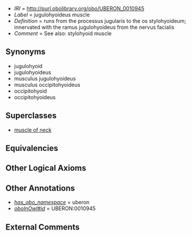  * *IRI* = http://purl.obolibrary.org/obo/UBERON_0010945
 * *Label* = jugulohyoideus muscle
 * *Definition* = runs from the processus jugularis to the os stylohyoideum; innervated with the ramus jugulohyoideus from the nervus facialis
 * *Comment* = See also: stylohyoid muscle

## Synonyms

 * jugulohyoid
 * jugulohyoideus
 * musculus jugulohyoideus
 * musculus occipitohyoideus
 * occipitohyoid
 * occipitohyoideus

## Superclasses

 * [muscle of neck](../../UBERON/77/UBERON_0002377.md)

## Equivalencies


## Other Logical Axioms


## Other Annotations

 * *[has_obo_namespace](../../ce/oboInOwl#hasOBONamespace.md)* = uberon
 * *[oboInOwl#id](../../id/oboInOwl#id.md)* = UBERON:0010945

## External Comments

